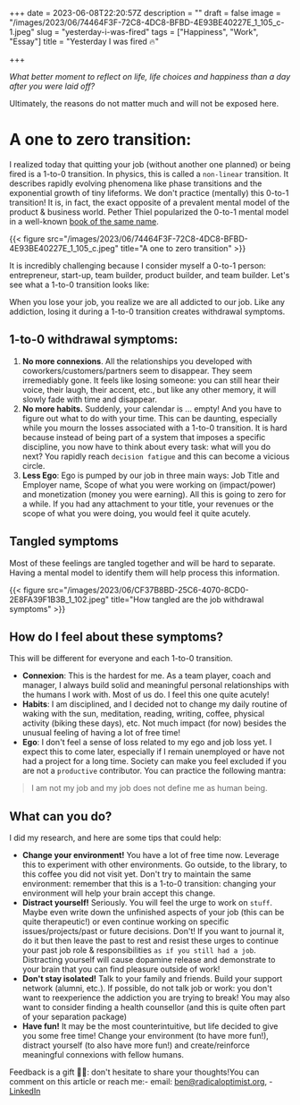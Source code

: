+++
date = 2023-06-08T22:20:57Z
description = ""
draft = false
image = "/images/2023/06/74464F3F-72C8-4DC8-BFBD-4E93BE40227E_1_105_c-1.jpeg"
slug = "yesterday-i-was-fired"
tags = ["Happiness", "Work", "Essay"]
title = "Yesterday I was fired 🔥"

+++


_What better moment to reflect on life, life choices and happiness than a day after you were laid off?_

Ultimately, the reasons do not matter much and will not be exposed here.

# A one to zero transition:

I realized today that quitting your job (without another one planned) or being fired is a 1-to-0 transition. In physics, this is called a `non-linear` transition. It describes rapidly evolving phenomena like phase transitions and the exponential growth of tiny lifeforms. We don't practice (mentally) this 0-to-1 transition! It is, in fact, the exact opposite of a prevalent mental model of the product & business world. Pether Thiel popularized the 0-to-1 mental model in a well-known [book of the same name](https://en.wikipedia.org/wiki/Zero_to_One).

{{< figure src="/images/2023/06/74464F3F-72C8-4DC8-BFBD-4E93BE40227E_1_105_c.jpeg" title="A one to zero transition" >}}

It is incredibly challenging because I consider myself a 0-to-1 person: entrepreneur, start-up, team builder, product builder, and team builder. Let's see what a 1-to-0 transition looks like:

When you lose your job, you realize we are all addicted to our job. Like any addiction, losing it during a 1-to-0 transition creates withdrawal symptoms.

## 1-to-0 withdrawal symptoms:

1. **No more connexions**. All the relationships you developed with coworkers/customers/partners seem to disappear. They seem irremediably gone. It feels like losing someone: you can still hear their voice, their laugh, their accent, etc., but like any other memory, it will slowly fade with time and disappear.
2. **No more habits.** Suddenly, your calendar is ... empty! And you have to figure out what to do with your time. This can be daunting, especially while you mourn the losses associated with a 1-to-0 transition. It is hard because instead of being part of a system that imposes a specific discipline, you now have to think about every task: what will you do next? You rapidly reach `decision fatigue` and this can become a vicious circle.
3. **Less Ego**: Ego is pumped by our job in three main ways: Job Title and Employer name, Scope of what you were working on (impact/power) and monetization (money you were earning). All this is going to zero for a while.  If you had any attachment to your title, your revenues or the scope of what you were doing, you would feel it quite acutely.

## Tangled symptoms

Most of these feelings are tangled together and will be hard to separate. Having a mental model to identify them will help process this information.

{{< figure src="/images/2023/06/CF37B8BD-25C6-4070-8CD0-2E8FA39F1B3B_1_102.jpeg" title="How tangled are the job withdrawal symptoms" >}}

## How do I feel about these symptoms?

This will be different for everyone and each 1-to-0 transition.

* **Connexion**: This is the hardest for me. As a team player, coach and manager, I always build solid and meaningful personal relationships with the humans I work with. Most of us do. I feel this one quite acutely!
* **Habits**: I am disciplined, and I decided not to change my daily routine of waking with the sun, meditation, reading, writing, coffee, physical activity (biking these days), etc. Not much impact (for now) besides the unusual feeling of having a lot of free time!
* **Ego**: I don't feel a sense of loss related to my ego and job loss yet. I expect this to come later, especially if I remain unemployed or have not had a project for a long time. Society can make you feel excluded if you are not a `productive` contributor. You can practice the following mantra:

> I am not my job and my job does not define me as human being.

## What can you do?

I did my research, and here are some tips that could help:

* **Change your environment!** You have a lot of free time now. Leverage this to experiment with other environments. Go outside, to the library, to this coffee you did not visit yet. Don't try to maintain the same environment: remember that this is a 1-to-0 transition: changing your environment will help your brain accept this change.
* **Distract yourself!** Seriously. You will feel the urge to work on `stuff`. Maybe even write down the unfinished aspects of your job (this can be quite therapeutic!) or even continue working on specific issues/projects/past or future decisions. Don't! If you want to journal it, do it but then leave the past to rest and resist these urges to continue your past job role & responsibilities `as if you still had a job`. Distracting yourself will cause dopamine release and demonstrate to your brain that you can find pleasure outside of work!
* **Don't stay isolated!** Talk to your family and friends. Build your support network (alumni, etc.). If possible, do not talk job or work: you don't want to reexperience the addiction you are trying to break! You may also want to consider finding a health counsellor (and this is quite often part of your separation package)
* **Have fun!** It may be the most counterintuitive, but life decided to give you some free time! Change your environment (to have more fun!), distract yourself (to also have more fun!) and create/reinforce meaningful connexions with fellow humans.

Feedback is a gift 🙏🏼: don't hesitate to share your thoughts!You can comment on this article or reach me:- email: [ben@radicaloptimist.org](mailto:ben@radicaloptimist.org ), - [LinkedIn](https://www.linkedin.com/in/benoitdesligneris/ )  





